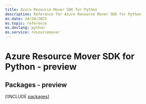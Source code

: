 ```yaml
---
title: Azure Resource Mover SDK for Python
description: Reference for Azure Resource Mover SDK for Python
ms.date: 10/20/2025
ms.topic: reference
ms.devlang: python
ms.service: resourcemover
---
```

# Azure Resource Mover SDK for Python - preview
## Packages - preview
[!INCLUDE [packages](resource-mover-index.md)]